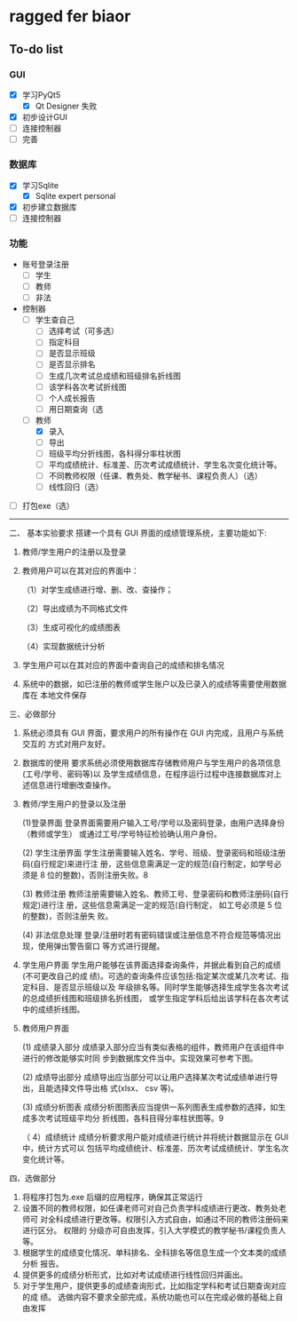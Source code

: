 # ragged fer biaor

## To-do list 
### GUI
- [x] 学习PyQt5
    - [x] Qt Designer 失败
- [x] 初步设计GUI
- [ ] 连接控制器
- [ ] 完善
### 数据库
- [x] 学习Sqlite
    - [x] Sqlite expert personal
- [x] 初步建立数据库
- [ ] 连接控制器
### 功能
- 账号登录注册
    - [ ] 学生
    - [ ] 教师
    - [ ] 非法
- 控制器
    - [ ] 学生查自己
        - [ ] 选择考试（可多选）
        - [ ] 指定科目
        - [ ] 是否显示班级
        - [ ] 是否显示排名
        - [ ] 生成几次考试总成绩和班级排名折线图
        - [ ] 该学科各次考试折线图
        - [ ] 个人成长报告
        - [ ] 用日期查询（选
    - [ ] 教师
        - [x] 录入    
        - [ ] 导出
        - [ ] 班级平均分折线图，各科得分率柱状图
        - [ ] 平均成绩统计、标准差、历次考试成绩统计、学生名次变化统计等。
        - [ ] 不同教师权限（任课、教务处、教学秘书、课程负责人）（选）
        - [ ] 线性回归（选）

 - [ ] 打包exe（选）


---
二、 基本实验要求
搭建一个具有 GUI 界面的成绩管理系统，主要功能如下:
1. 教师/学生用户的注册以及登录
2. 教师用户可以在其对应的界面中：

    （1）对学生成绩进行增、删、改、查操作；

    （2）导出成绩为不同格式文件

    （3）生成可视化的成绩图表

    （4）实现数据统计分析
3. 学生用户可以在其对应的界面中查询自己的成绩和排名情况
4. 系统中的数据，如已注册的教师或学生账户以及已录入的成绩等需要使用数据库在
本地文件保存

三、必做部分
1. 系统必须具有 GUI 界面，要求用户的所有操作在 GUI 内完成，且用户与系统交互的
方式对用户友好。
2. 数据库的使用
要求系统必须使用数据库存储教师用户与学生用户的各项信息(工号/学号、密码等)以
及学生成绩信息，在程序运行过程中连接数据库对上述信息进行增删改查操作。
3. 教师/学生用户的登录以及注册

    (1)登录界面
登录界面需要用户输入工号/学号以及密码登录，由用户选择身份（教师或学生）
或通过工号/学号特征检验确认用户身份。

    (2) 学生注册界面
学生注册需要输入姓名、学号、班级、登录密码和班级注册码(自行规定)来进行注
册，这些信息需满足一定的规范(自行制定，如学号必须是 8 位的整数)，否则注册失败。8

    (3) 教师注册
教师注册需要输入姓名、教师工号、登录密码和教师注册码(自行规定)进行注
册，这些信息需满足一定的规范(自行制定， 如工号必须是 5 位的整数)，否则注册失
败。

    (4) 非法信息处理
登录/注册时若有密码错误或注册信息不符合规范等情况出现，使用弹出警告窗口
等方式进行提醒。
4. 学生用户界面
学生用户能够在该界面选择查询条件，并据此看到自己的成绩(不可更改自己的成
绩)。可选的查询条件应该包括:指定某次或某几次考试、指定科目、是否显示班级以及
年级排名等。同时学生能够选择生成学生各次考试的总成绩折线图和班级排名折线图，
或学生指定学科后给出该学科在各次考试中的成绩折线图。
5. 教师用户界面

    (1) 成绩录入部分
成绩录入部分应当有类似表格的组件，教师用户在该组件中进行的修改能够实时同
步到数据库文件当中。实现效果可参考下图。

    (2) 成绩导出部分
成绩导出应当部分可以让用户选择某次考试成绩单进行导出，且能选择文件导出格
式(xlsx、 csv 等)。

    (3) 成绩分析图表
成绩分析图图表应当提供一系列图表生成参数的选择，如生成多次考试班级平均分
折线图，各科目得分率柱状图等。9

    （ 4）成绩统计
成绩分析要求用户能对成绩进行统计并将统计数据显示在 GUI 中，统计方式可以
包括平均成绩统计、标准差、历次考试成绩统计、学生名次变化统计等。
    
 四、选做部分
1. 将程序打包为.exe 后缀的应用程序，确保其正常运行
2. 设置不同的教师权限，如任课老师可对自己负责学科成绩进行更改、教务处老师可
对全科成绩进行更改等。权限引入方式自由，如通过不同的教师注册码来进行区分。 权限的
分级亦可自由发挥，引入大学模式的教学秘书/课程负责人等。
3. 根据学生的成绩变化情况、单科排名、全科排名等信息生成一个文本类的成绩分析
报告。
4. 提供更多的成绩分析形式，比如对考试成绩进行线性回归并画出。
5. 对于学生用户，提供更多的成绩查询形式，比如指定学科和考试日期查询对应的成
绩。
选做内容不要求全部完成，系统功能也可以在完成必做的基础上自由发挥